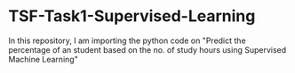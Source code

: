 # TSF-Task1-Supervised-Learning
In this repository, I am importing the python code on "Predict the percentage of an student based on the no. of study hours using Supervised Machine Learning"
